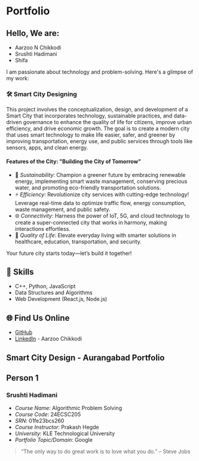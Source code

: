 # Portfolio

## Hello, We are:
- Aarzoo N Chikkodi
- Srushti Hadimani
- Shifa

I am passionate about technology and problem-solving. Here's a glimpse of my work:

### 🛠️ Smart City Designing
This project involves the conceptualization, design, and development of a Smart City that incorporates technology, sustainable practices, and data-driven governance to enhance the quality of life for citizens, improve urban efficiency, and drive economic growth. The goal is to create a modern city that uses smart technology to make life easier, safer, and greener by improving transportation, energy use, and public services through tools like sensors, apps, and clean energy.

#### Features of the City: "Building the City of Tomorrow"
- 🌱 *Sustainability*: Champion a greener future by embracing renewable energy, implementing smart waste management, conserving precious water, and promoting eco-friendly transportation solutions.
- ⚡ *Efficiency*: Revolutionize city services with cutting-edge technology! Leverage real-time data to optimize traffic flow, energy consumption, waste management, and public safety.
- 🌐 *Connectivity*: Harness the power of IoT, 5G, and cloud technology to create a super-connected city that works in harmony, making interactions effortless.
- 🌟 *Quality of Life*: Elevate everyday living with smarter solutions in healthcare, education, transportation, and security.

Your future city starts today—let’s build it together!

## 🚀 Skills
- C++, Python, JavaScript
- Data Structures and Algorithms
- Web Development (React.js, Node.js)

## 🌐 Find Us Online
- [GitHub](https://github.com)
- [LinkedIn](https://linkedin.com) - Aarzoo Chikkodi

## Smart City Design - Aurangabad Portfolio

## Person 1
### Srushti Hadimani
- *Course Name*: Algorithmic Problem Solving
- *Course Code*: 24ECSC205
- *SRN*: 01fe23bcs260
- *Course Instructor*: Prakash Hegde
- *University*: KLE Technological University
- *Portfolio Topic/Domain*: Google

> “The only way to do great work is to love what you do.” – Steve Jobs
